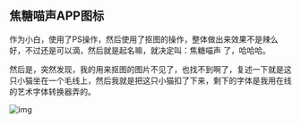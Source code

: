 ## 焦糖喵声APP图标

   作为小白，使用了PS操作，然后使用了抠图的操作，整体做出来效果不是辣么好，不过还是可以滴，然后就是起名嘛，就决定叫：焦糖喵声 了，哈哈哈。

  然后是，突然发现，我的用来抠图的图片不见了，也找不到啊了，复述一下就是这只小猫坐在一个毛线上，然后我就是把这只小猫扣了下来，剩下的字体是我用在线的艺术字体转换器弄的。

![img](https://img-blog.csdnimg.cn/80f278098ea04c7e97a5c6ad745d4556.png#pic_center)

   